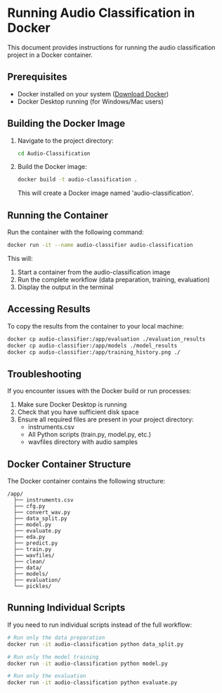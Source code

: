 # Running Audio Classification in Docker

This document provides instructions for running the audio classification project in a Docker container.

## Prerequisites

- Docker installed on your system ([Download Docker](https://www.docker.com/products/docker-desktop/))
- Docker Desktop running (for Windows/Mac users)

## Building the Docker Image

1. Navigate to the project directory:
   ```bash
   cd Audio-Classification
   ```

2. Build the Docker image:
   ```bash
   docker build -t audio-classification .
   ```

   This will create a Docker image named 'audio-classification'.

## Running the Container

Run the container with the following command:

```bash
docker run -it --name audio-classifier audio-classification
```

This will:
1. Start a container from the audio-classification image
2. Run the complete workflow (data preparation, training, evaluation)
3. Display the output in the terminal

## Accessing Results

To copy the results from the container to your local machine:

```bash
docker cp audio-classifier:/app/evaluation ./evaluation_results
docker cp audio-classifier:/app/models ./model_results
docker cp audio-classifier:/app/training_history.png ./
```

## Troubleshooting

If you encounter issues with the Docker build or run processes:

1. Make sure Docker Desktop is running
2. Check that you have sufficient disk space
3. Ensure all required files are present in your project directory:
   - instruments.csv
   - All Python scripts (train.py, model.py, etc.)
   - wavfiles directory with audio samples

## Docker Container Structure

The Docker container contains the following structure:

```
/app/
  ├── instruments.csv
  ├── cfg.py
  ├── convert_wav.py
  ├── data_split.py
  ├── model.py
  ├── evaluate.py
  ├── eda.py
  ├── predict.py
  ├── train.py
  ├── wavfiles/
  ├── clean/
  ├── data/
  ├── models/
  ├── evaluation/
  └── pickles/
```

## Running Individual Scripts

If you need to run individual scripts instead of the full workflow:

```bash
# Run only the data preparation
docker run -it audio-classification python data_split.py

# Run only the model training
docker run -it audio-classification python model.py

# Run only the evaluation
docker run -it audio-classification python evaluate.py
``` 